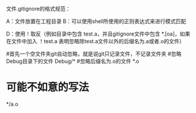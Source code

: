 文件.gitignore的格式规范：

A：文件放置在工程目录
B：可以使用shell所使用的正则表达式来进行模式匹配   

D：使用！取反（例如目录中包含  test.a，并且gitignore文件中包含  *.[oa]，如果在文件中加入 ！test.a   表明忽略除test.a文件以外的后缀名为.a或者.o的文件）


#首先一个空文件夹git自动忽略，就是说git只记录文件，不记录文件夹
#忽略Debug目录下的文件
Debug/*
#忽略后缀名为.o的文件
*.o

# 可能不如意的写法
*/a.o